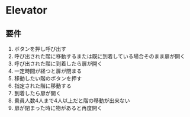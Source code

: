 # Elevator
## 要件

1. ボタンを押し呼び出す
2. 呼び出された階に移動するまたは既に到着している場合そのまま扉が開く
3. 呼び出された階に到着したら扉が開く
4. 一定時間が経つと扉が閉まる
5. 移動したい階のボタンを押す
6. 指定された階に移動する
7. 到着したら扉が開く
8. 乗員人数4人まで4人以上だと階の移動が出来ない
9. 扉が閉まった時に物があると再度開く
